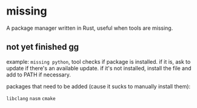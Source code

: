 # missing
A package manager written in Rust, useful when tools are missing.

## not yet finished gg
example: `missing python`, tool checks if package is installed. if it is, ask to update if there's an available update.
if it's not installed, install the file and add to PATH if necessary.

packages that need to be added (cause it sucks to manually install them):

`libclang` `nasm` `cmake`
